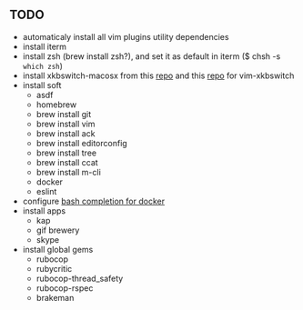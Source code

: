 ## TODO

- automaticaly install all vim plugins utility dependencies
- install iterm
- install zsh (brew install zsh?), and set it as default in iterm ($ chsh -s `which zsh`)
- install xkbswitch-macosx from this [repo](https://github.com/myshov/xkbswitch-macosx) and this [repo](https://github.com/myshov/libxkbswitch-macosx) for vim-xkbswitch
- install soft
  - asdf
  - homebrew
  - brew install git
  - brew install vim
  - brew install ack
  - brew install editorconfig
  - brew install tree
  - brew install ccat
  - brew install m-cli
  - docker
  - eslint
- configure [bash completion for docker](https://docs.docker.com/compose/completion/)
- install apps
  - kap
  - gif brewery
  - skype
- install global gems
  - rubocop
  - rubycritic
  - rubocop-thread_safety
  - rubocop-rspec
  - brakeman

